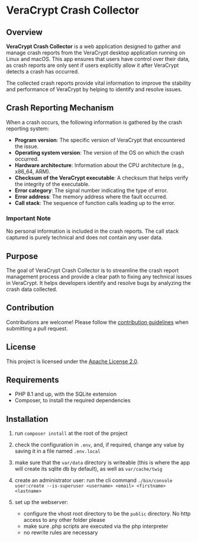 # VeraCrypt Crash Collector

## Overview

**VeraCrypt Crash Collector** is a web application designed to gather and manage crash reports from the VeraCrypt desktop application running on Linux and macOS. This app ensures that users have control over their data, as crash reports are only sent if users explicitly allow it after VeraCrypt detects a crash has occurred.

The collected crash reports provide vital information to improve the stability and performance of VeraCrypt by helping to identify and resolve issues.

## Crash Reporting Mechanism

When a crash occurs, the following information is gathered by the crash reporting system:

- **Program version**: The specific version of VeraCrypt that encountered the issue.
- **Operating system version**: The version of the OS on which the crash occurred.
- **Hardware architecture**: Information about the CPU architecture (e.g., x86_64, ARM).
- **Checksum of the VeraCrypt executable**: A checksum that helps verify the integrity of the executable.
- **Error category**: The signal number indicating the type of error.
- **Error address**: The memory address where the fault occurred.
- **Call stack**: The sequence of function calls leading up to the error.

### Important Note

No personal information is included in the crash reports. The call stack captured is purely technical and does not contain any user data.

## Purpose

The goal of VeraCrypt Crash Collector is to streamline the crash report management process and provide a clear path to fixing any technical issues in VeraCrypt. It helps developers identify and resolve bugs by analyzing the crash data collected.

## Contribution

Contributions are welcome! Please follow the [contribution guidelines](CONTRIBUTING.md) when submitting a pull request.

## License

This project is licensed under the [Apache License 2.0](LICENSE).

## Requirements

- PHP 8.1 and up, with the SQLite extension
- Composer, to install the required dependencies

## Installation

1. run `composer install` at the root of the project
2. check the configuration in `.env`, and, if required, change any value by saving it in a file named `.env.local`
3. make sure that the `var/data` directory is writeable (this is where the app will create its sqlite db by default),
   as well as `var/cache/twig`
4. create an administrator user: run the cli command `./bin/console user:create --is-superuser <username> <email> <firstname> <lastname>`
5. set up the webserver:

    - configure the vhost root directory to be the `public` directory. No http access to any other folder please
    - make sure .php scripts are executed via the php interpreter
    - no rewrite rules are necessary
